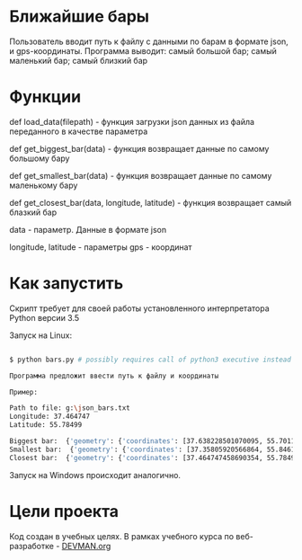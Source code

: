 # Ближайшие бары

Пользователь вводит путь к файлу с данными по барам в формате json, и gps-координаты.
Программа выводит:
    самый большой бар;
    самый маленький бар;
    самый близкий бар


# Функции

def load_data(filepath) - функция загрузки json данных из файла переданного в качестве параметра

def get_biggest_bar(data) - функция возвращает данные по самому большому бару

def get_smallest_bar(data) - функция возвращает данные по самому маленькому бару

def get_closest_bar(data, longitude, latitude) - функция возвращает самый блазкий бар

data - параметр. Данные в формате json

longitude, latitude - параметры gps - координат


# Как запустить

Скрипт требует для своей работы установленного интерпретатора Python версии 3.5

Запуск на Linux:

```bash

$ python bars.py # possibly requires call of python3 executive instead of just python

Программа предложит ввести путь к файлу и координаты

Пример:

Path to file: g:\json_bars.txt
Longitude: 37.464747
Latitude: 55.78499

Biggest bar:  {'geometry': {'coordinates': [37.638228501070095, 55.70111462948684], 'type': 'Point'}, 'properties': {'DatasetId': 1796, 'VersionNumber': 2, 'ReleaseNumber': 2, 'RowId': 'fbe6c340-4707-4d74-b7ca-2b84a23bf3a8', 'Attributes': {'global_id': 169375059, 'Name': 'Спорт бар «Красная машина»', 'IsNetObject': 'нет', 'OperatingCompany': None, 'AdmArea': 'Южный административный округ', 'District': 'Даниловский район', 'Address': 'Автозаводская улица, дом 23, строение 1', 'PublicPhone': [{'PublicPhone': '(905) 795-15-84'}], 'SeatsCount': 450, 'SocialPrivileges': 'нет'}}, 'type': 'Feature'}
Smallest bar:  {'geometry': {'coordinates': [37.35805920566864, 55.84614475898795], 'type': 'Point'}, 'properties': {'DatasetId': 1796, 'VersionNumber': 2, 'ReleaseNumber': 2, 'RowId': '17adc22c-5c41-4e4b-872f-815b521f2b53', 'Attributes': {'global_id': 20675518, 'Name': 'БАР. СОКИ', 'IsNetObject': 'нет', 'OperatingCompany': None, 'AdmArea': 'Северо-Западный административный округ', 'District': 'район Митино', 'Address': 'Дубравная улица, дом 34/29', 'PublicPhone': [{'PublicPhone': '(495) 258-94-19'}], 'SeatsCount': 0, 'SocialPrivileges': 'нет'}}, 'type': 'Feature'}
Closest bar:  {'geometry': {'coordinates': [37.464747458690354, 55.784996653238544], 'type': 'Point'}, 'properties': {'DatasetId': 1796, 'VersionNumber': 2, 'ReleaseNumber': 2, 'RowId': 'dd1d7beb-1b51-4776-b7f9-7095098b0178', 'Attributes': {'global_id': 20660639, 'Name': 'Грэйс Бар', 'IsNetObject': 'нет', 'OperatingCompany': None, 'AdmArea': 'Северо-Западный административный округ', 'District': 'район Хорошёво-Мнёвники', 'Address': 'улица Маршала Тухачевского, дом 49', 'PublicPhone': [{'PublicPhone': '(499) 940-34-49'}], 'SeatsCount': 68, 'SocialPrivileges': 'нет'}}, 'type': 'Feature'}

```

Запуск на Windows происходит аналогично.

# Цели проекта

Код создан в учебных целях. В рамках учебного курса по веб-разработке - [DEVMAN.org](https://devman.org)
